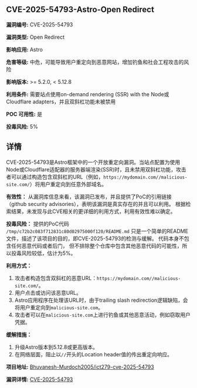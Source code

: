 ## CVE-2025-54793-Astro-Open Redirect

**漏洞编号:** CVE-2025-54793

**漏洞类型:** Open Redirect

**影响应用:** Astro

**危害等级:** 中危，可能导致用户重定向到恶意网站，增加钓鱼和社会工程攻击的风险

**影响版本:** >= 5.2.0, < 5.12.8

**利用条件:** 需要站点使用on-demand rendering (SSR) with the Node或Cloudflare adapters，并且双斜杠功能未被禁用

**POC 可用性:** 是

**投毒风险:** 5%

## 详情

CVE-2025-54793是Astro框架中的一个开放重定向漏洞。当站点配置为使用Node或Cloudflare适配器的服务器端渲染(SSR)时，且未禁用双斜杠功能，攻击者可以通过构造包含双斜杠的URL（例如，`https://mydomain.com//malicious-site.com/`）将用户重定向到任意外部域名。

**有效性：**
从漏洞库信息来看，该漏洞已发布，并且提供了PoC的引用链接（github security advisories），表明该漏洞是真实存在的并且可以利用。 
根据检索结果，未发现与此CVE相关的更详细的利用方式，利用有效性难以确定。

**投毒风险：**
提供的PoC代码 `/tmp/c72b2c083f712831c80d02975000f120/README.md` 只是一个简单的README文件，描述了该项目的目的，即CVE-2025-54793的检测与缓解。 代码本身不包含任何恶意代码或者后门， 但不排除整个仓库中包含其他恶意代码的可能性，所以投毒风险较低，估计为5%。

**利用方式：**
1.  攻击者构造包含双斜杠的恶意URL：`https://mydomain.com//malicious-site.com/`。
2.  用户点击或访问该恶意URL。
3.  Astro应用程序在处理该URL时，由于trailing slash redirection逻辑缺陷，会将用户重定向到`malicious-site.com`。
4.  攻击者可以在`malicious-site.com`上进行钓鱼或其他恶意活动，例如窃取用户凭据。

**缓解措施：**
1.  升级Astro版本到5.12.8或更高版本。
2.  在网络层面，阻止以`//`开头的Location header值的传出重定向响应。


**项目地址:** [Bhuvanesh-Murdoch2005/ict279-cve-2025-54793](https://github.com/Bhuvanesh-Murdoch2005/ict279-cve-2025-54793)

**漏洞详情:** [CVE-2025-54793](https://nvd.nist.gov/vuln/detail/CVE-2025-54793)